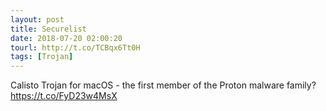 ```yaml
---
layout: post
title: Securelist
date: 2018-07-20 02:00:20
tourl: http://t.co/TCBqx6Tt0H
tags: [Trojan]
---
```

Calisto Trojan for macOS - the first member of the Proton malware family? https://t.co/FyD23w4MsX